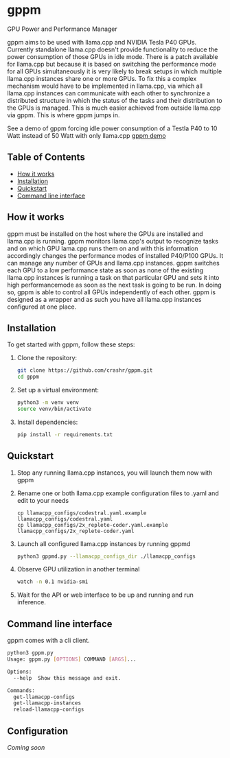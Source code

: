 # gppm
GPU Power and Performance Manager

gppm aims to be used with llama.cpp and NVIDIA Tesla P40 GPUs. Currently standalone llama.cpp doesn't provide functionality to reduce the power consumption of those GPUs in idle mode.
There is a patch available for llama.cpp but because it is based on switching the performance mode for all GPUs simultaneously it is very likely to break setups in which multiple llama.cpp instances share one or more GPUs. To fix this a complex mechanism would have to be implemented in llama.cpp, via which all llama.cpp instances can communicate with each other to synchronize a distributed structure in which the status of the tasks and their distribution to the GPUs is managed. This is much easier achieved from outside llama.cpp via gppm. This is where gppm jumps in.

See a demo of gppm forcing idle power consumption of a Testla P40 to 10 Watt instead of 50 Watt with only llama.cpp [gppm demo](screencast01.mkv)
  
## Table of Contents

- [How it works](#how-it-works)
- [Installation](#installation)
- [Quickstart](#quickstart)
- [Command line interface](#command-line-interface)

## How it works

gppm must be installed on the host where the GPUs are installed and llama.cpp is running. gppm monitors llama.cpp's output to recognize tasks and on which GPU lama.cpp runs them on and with this information accordingly changes the performance modes of installed P40/P100 GPUs. It can manage any number of GPUs and llama.cpp instances. gppm switches each GPU to a low performance state as soon as none of the existing llama.cpp instances is running a task on that particular GPU and sets it into high performancemode as soon as the next task is going to be run. In doing so, gppm is able to control all GPUs independently of each other. gppm is designed as a wrapper and as such you have all llama.cpp instances configured at one place.

## Installation

To get started with gppm, follow these steps:

1. Clone the repository:
    ```sh
    git clone https://github.com/crashr/gppm.git
    cd gppm
    ```

2. Set up a virtual environment:
    ```sh
    python3 -m venv venv
    source venv/bin/activate
    ```

3. Install dependencies:
    ```sh
    pip install -r requirements.txt
    ```
    
## Quickstart

1. Stop any running llama.cpp instances, you will launch them now with gppm

2. Rename one or both llama.cpp example configuration files to .yaml and edit to your needs
    ```
    cp llamacpp_configs/codestral.yaml.example llamacpp_configs/codestral.yaml
    cp llamacpp_configs/2x_replete-coder.yaml.example llamacpp_configs/2x_replete-coder.yaml
    
4. Launch all configured llama.cpp instances by running gppmd
    ```sh
    python3 gppmd.py --llamacpp_configs_dir ./llamacpp_configs
    ```

5. Observe GPU utilization in another terminal
    ```sh
    watch -n 0.1 nvidia-smi
    ```

6. Wait for the API or web interface to be up and running and run inference.


## Command line interface

gppm comes with a cli client.
```bash
python3 gppm.py 
Usage: gppm.py [OPTIONS] COMMAND [ARGS]...

Options:
  --help  Show this message and exit.

Commands:
  get-llamacpp-configs
  get-llamacpp-instances
  reload-llamacpp-configs
```

## Configuration

*Coming soon*
